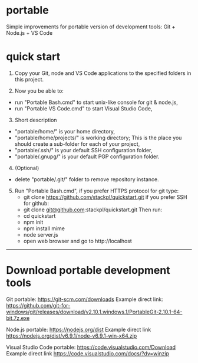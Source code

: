 # portable
Simple improvements for portable version of development tools: Git + Node.js + VS Code

# quick start

1) Copy your Git, node and VS Code applications to the specified folders in this project.

2) Now you be able to:
- run "Portable Bash.cmd" to start unix-like console for git & node.js,
- run "Portable VS Code.cmd" to start Visual Studio Code,

3) Short description
- "portable/home/" is your home directory,
- "portable/home/projects/" is working directory; This is the place you should create a sub-folder for each of your project,
- "portable/.ssh/" is your default SSH configuration folder,
- "portable/.gnupg/" is your default PGP configuration folder.

4) (Optional)
- delete "portable/.git/" folder to remove repository instance.

5) Run "Portable Bash.cmd",
   if you prefer HTTPS protocol for git type:
   - git clone https://github.com/stackpl/quickstart.git
   if you prefer SSH for github:
   - git clone git@github.com:stackpl/quickstart.git
   Then run:
   - cd quickstart
   - npm init
   - npm install mime
   - node server.js
   - open web browser and go to http://localhost

_________________________________________

# Download portable development tools

Git portable: https://git-scm.com/downloads
Example direct link: https://github.com/git-for-windows/git/releases/download/v2.10.1.windows.1/PortableGit-2.10.1-64-bit.7z.exe

Node.js portable: https://nodejs.org/dist 
Example direct link https://nodejs.org/dist/v6.9.1/node-v6.9.1-win-x64.zip

Visual Studio Code portable: https://code.visualstudio.com/Download
Example direct link https://code.visualstudio.com/docs/?dv=winzip
